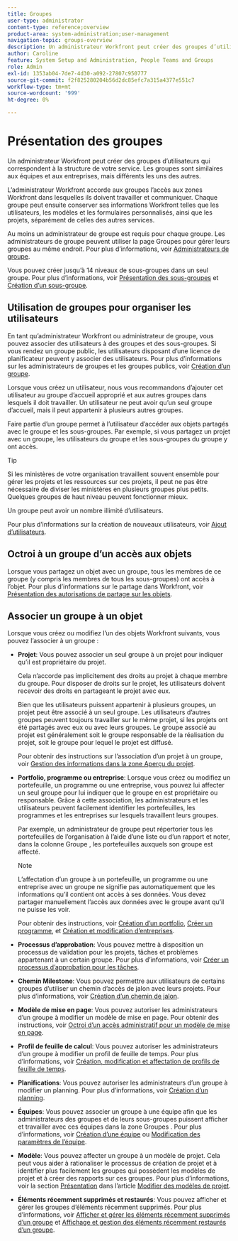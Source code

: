 ```yaml
---
title: Groupes
user-type: administrator
content-type: reference;overview
product-area: system-administration;user-management
navigation-topic: groups-overview
description: Un administrateur Workfront peut créer des groupes d’utilisateurs qui correspondent à la structure de votre service. Les groupes sont similaires aux équipes et aux entreprises, mais différents les uns des autres. L’administrateur Workfront accorde aux groupes l’accès aux zones Workfront dans lesquelles ils doivent travailler et communiquer. Chaque groupe peut ensuite conserver ses informations Workfront telles que les utilisateurs, les modèles et les formulaires personnalisés, ainsi que les projets, séparément de celles des autres services. Au moins un administrateur de groupe est requis pour chaque groupe. Les administrateurs de groupe peuvent utiliser la page Groupes pour gérer leurs groupes au même endroit. Vous pouvez créer jusqu’à 14 niveaux de sous-groupes dans un seul groupe.
author: Caroline
feature: System Setup and Administration, People Teams and Groups
role: Admin
exl-id: 1353ab04-7de7-4d30-a092-27807c950777
source-git-commit: f2f825280204b56d2dc85efc7a315a4377e551c7
workflow-type: tm+mt
source-wordcount: '999'
ht-degree: 0%

---
```


# Présentation des groupes

Un administrateur Workfront peut créer des groupes d’utilisateurs qui correspondent à la structure de votre service. Les groupes sont similaires aux équipes et aux entreprises, mais différents les uns des autres.

L’administrateur Workfront accorde aux groupes l’accès aux zones Workfront dans lesquelles ils doivent travailler et communiquer. Chaque groupe peut ensuite conserver ses informations Workfront telles que les utilisateurs, les modèles et les formulaires personnalisés, ainsi que les projets, séparément de celles des autres services.

Au moins un administrateur de groupe est requis pour chaque groupe. Les administrateurs de groupe peuvent utiliser la page Groupes pour gérer leurs groupes au même endroit. Pour plus d’informations, voir [Administrateurs de groupe](../../../administration-and-setup/manage-groups/group-roles/group-administrators.md).

Vous pouvez créer jusqu’à 14 niveaux de sous-groupes dans un seul groupe. Pour plus d’informations, voir [Présentation des sous-groupes](../../../administration-and-setup/manage-groups/groups-overview/subgroups.md) et [Création d’un sous-groupe](../../../administration-and-setup/manage-groups/create-and-manage-subgroups/create-a-subgroup.md).

## Utilisation de groupes pour organiser les utilisateurs

En tant qu’administrateur Workfront ou administrateur de groupe, vous pouvez associer des utilisateurs à des groupes et des sous-groupes. Si vous rendez un groupe public, les utilisateurs disposant d’une licence de planificateur peuvent y associer des utilisateurs. Pour plus d’informations sur les administrateurs de groupes et les groupes publics, voir [Création d’un groupe](../../../administration-and-setup/manage-groups/create-and-manage-groups/create-a-group.md).

Lorsque vous créez un utilisateur, nous vous recommandons d’ajouter cet utilisateur au groupe d’accueil approprié et aux autres groupes dans lesquels il doit travailler. Un utilisateur ne peut avoir qu’un seul groupe d’accueil, mais il peut appartenir à plusieurs autres groupes.

Faire partie d’un groupe permet à l’utilisateur d’accéder aux objets partagés avec le groupe et les sous-groupes. Par exemple, si vous partagez un projet avec un groupe, les utilisateurs du groupe et les sous-groupes du groupe y ont accès.

>[!TIP]
>
>Si les ministères de votre organisation travaillent souvent ensemble pour gérer les projets et les ressources sur ces projets, il peut ne pas être nécessaire de diviser les ministères en plusieurs groupes plus petits. Quelques groupes de haut niveau peuvent fonctionner mieux.

Un groupe peut avoir un nombre illimité d’utilisateurs.

Pour plus d’informations sur la création de nouveaux utilisateurs, voir [Ajout d’utilisateurs](../../../administration-and-setup/add-users/add-users.md).

## Octroi à un groupe d’un accès aux objets

Lorsque vous partagez un objet avec un groupe, tous les membres de ce groupe (y compris les membres de tous les sous-groupes) ont accès à l’objet. Pour plus d’informations sur le partage dans Workfront, voir [Présentation des autorisations de partage sur les objets](../../../workfront-basics/grant-and-request-access-to-objects/sharing-permissions-on-objects-overview.md).

## Associer un groupe à un objet

Lorsque vous créez ou modifiez l’un des objets Workfront suivants, vous pouvez l’associer à un groupe :

* **Projet**: Vous pouvez associer un seul groupe à un projet pour indiquer qu’il est propriétaire du projet.

   Cela n’accorde pas implicitement des droits au projet à chaque membre du groupe. Pour disposer de droits sur le projet, les utilisateurs doivent recevoir des droits en partageant le projet avec eux.

   Bien que les utilisateurs puissent appartenir à plusieurs groupes, un projet peut être associé à un seul groupe. Les utilisateurs d’autres groupes peuvent toujours travailler sur le même projet, si les projets ont été partagés avec eux ou avec leurs groupes. Le groupe associé au projet est généralement soit le groupe responsable de la réalisation du projet, soit le groupe pour lequel le projet est diffusé.

   Pour obtenir des instructions sur l’association d’un projet à un groupe, voir [Gestion des informations dans la zone Aperçu du projet](../../../manage-work/projects/manage-projects/understand-project-overview-area.md).

* **Portfolio, programme ou entreprise**: Lorsque vous créez ou modifiez un portefeuille, un programme ou une entreprise, vous pouvez lui affecter un seul groupe pour lui indiquer que le groupe en est propriétaire ou responsable. Grâce à cette association, les administrateurs et les utilisateurs peuvent facilement identifier les portefeuilles, les programmes et les entreprises sur lesquels travaillent leurs groupes.

   Par exemple, un administrateur de groupe peut répertorier tous les portefeuilles de l’organisation à l’aide d’une liste ou d’un rapport et noter, dans la colonne Groupe , les portefeuilles auxquels son groupe est affecté.

   >[!NOTE]
   >
   >L’affectation d’un groupe à un portefeuille, un programme ou une entreprise avec un groupe ne signifie pas automatiquement que les informations qu’il contient ont accès à ses données. Vous devez partager manuellement l’accès aux données avec le groupe avant qu’il ne puisse les voir.

   Pour obtenir des instructions, voir [Création d’un portfolio](../../../manage-work/portfolios/create-and-manage-portfolios/create-portfolios.md), [Créer un programme](../../../manage-work/portfolios/create-and-manage-programs/create-program.md), et [Création et modification d’entreprises](../../../administration-and-setup/set-up-workfront/organizational-setup/create-and-edit-companies.md).

* **Processus d’approbation**: Vous pouvez mettre à disposition un processus de validation pour les projets, tâches et problèmes appartenant à un certain groupe. Pour plus d’informations, voir [Créer un processus d’approbation pour les tâches](../../../administration-and-setup/customize-workfront/configure-approval-milestone-processes/create-approval-processes.md).
* **Chemin Milestone**: Vous pouvez permettre aux utilisateurs de certains groupes d’utiliser un chemin d’accès de jalon avec leurs projets. Pour plus d’informations, voir [Création d’un chemin de jalon](../../../administration-and-setup/customize-workfront/configure-approval-milestone-processes/create-milestone-path.md).
* **Modèle de mise en page**: Vous pouvez autoriser les administrateurs d’un groupe à modifier un modèle de mise en page. Pour obtenir des instructions, voir [Octroi d’un accès administratif pour un modèle de mise en page](../../../administration-and-setup/customize-workfront/use-layout-templates/grant-admin-access-layout-template.md).

* **Profil de feuille de calcul**: Vous pouvez autoriser les administrateurs d’un groupe à modifier un profil de feuille de temps. Pour plus d’informations, voir [Création, modification et affectation de profils de feuille de temps](../../../timesheets/create-and-manage-timesheets/create-timesheet-profiles.md).

* **Planifications**: Vous pouvez autoriser les administrateurs d’un groupe à modifier un planning. Pour plus d’informations, voir [Création d’un planning](../../../administration-and-setup/set-up-workfront/configure-timesheets-schedules/create-schedules.md).
* **Équipes**: Vous pouvez associer un groupe à une équipe afin que les administrateurs des groupes et de leurs sous-groupes puissent afficher et travailler avec ces équipes dans la zone Groupes . Pour plus d’informations, voir [Création d’une équipe](../../../people-teams-and-groups/create-and-manage-teams/create-a-team.md) ou [Modification des paramètres de l’équipe](../../../people-teams-and-groups/create-and-manage-teams/edit-team-settings.md).
* **Modèle**: Vous pouvez affecter un groupe à un modèle de projet. Cela peut vous aider à rationaliser le processus de création de projet et à identifier plus facilement les groupes qui possèdent les modèles de projet et à créer des rapports sur ces groupes. Pour plus d’informations, voir la section [Présentation](../../../manage-work/projects/create-and-manage-templates/edit-templates.md#overview) dans l’article [Modifier des modèles de projet](../../../manage-work/projects/create-and-manage-templates/edit-templates.md).

* **Éléments récemment supprimés et restaurés**: Vous pouvez afficher et gérer les groupes d’éléments récemment supprimés. Pour plus d’informations, voir [Afficher et gérer les éléments récemment supprimés d’un groupe](../../../administration-and-setup/manage-groups/work-with-group-objects/view-manage-groups-recently-deleted-objects.md) et [Affichage et gestion des éléments récemment restaurés d’un groupe](../../../administration-and-setup/manage-groups/work-with-group-objects/view-manage-groups-recently-restored-objects.md).

